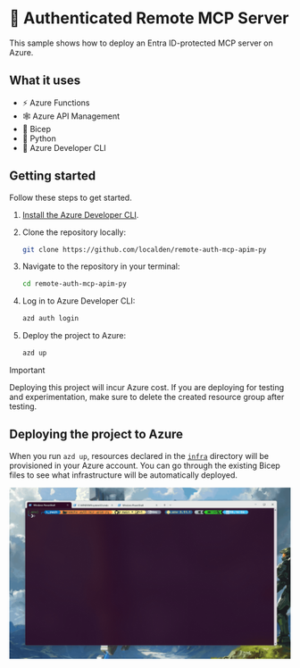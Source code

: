 # 🤫 Authenticated Remote MCP Server

This sample shows how to deploy an Entra ID-protected MCP server on Azure.

## What it uses

- ⚡ Azure Functions
- 🕸️ Azure API Management
- 💪 Bicep
- 🐍 Python
- 🚀 Azure Developer CLI

## Getting started

Follow these steps to get started.

1. [Install the Azure Developer CLI](https://learn.microsoft.com/en-us/azure/developer/azure-developer-cli/install-azd).

2. Clone the repository locally:

    ```bash
    git clone https://github.com/localden/remote-auth-mcp-apim-py
    ```

3. Navigate to the repository in your terminal:

    ```bash
    cd remote-auth-mcp-apim-py
    ```

4. Log in to Azure Developer CLI:

    ```bash
    azd auth login
    ```

5. Deploy the project to Azure:

    ```bash
    azd up
    ```

>[!IMPORTANT]
>Deploying this project will incur Azure cost. If you are deploying for testing and experimentation, make sure to delete the created resource group after testing.

## Deploying the project to Azure

When you run `azd up`, resources declared in the [`infra`](https://github.com/localden/remote-auth-mcp-apim-py/tree/main/infra) directory will be provisioned in your Azure account. You can go through the existing Bicep files to see what infrastructure will be automatically deployed.

![GIF showing the deployment of Azure resources with Azure Developer CLI](./media/deploy-azd.gif)

